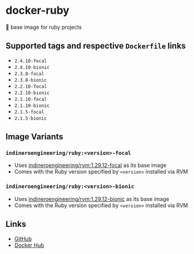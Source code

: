 # docker-ruby

💎 base image for ruby projects

## Supported tags and respective `Dockerfile` links

* `2.4.10-focal`
* `2.4.10-bionic`
* `2.3.8-focal`
* `2.3.8-bionic`
* `2.2.10-focal`
* `2.2.10-bionic`
* `2.1.10-focal`
* `2.1.10-bionic`
* `2.1.5-focal`
* `2.1.5-bionic`

## Image Variants

### `indineroengineering/ruby:<version>-focal`

* Uses [indineroengineering/rvm:1.29.12-focal][docker-rvm] as its base image
* Comes with the Ruby version specified by `<version>` installed via RVM

### `indineroengineering/ruby:<version>-bionic`

* Uses [indineroengineering/rvm:1.29.12-bionic][docker-rvm] as its base image
* Comes with the Ruby version specified by `<version>` installed via RVM

## Links

* [GitHub][github]
* [Docker Hub][dockerhub]

[docker-rvm]: https://hub.docker.com/r/indineroengineering/rvm
[docker-libary-ruby-216]: https://github.com/docker-library/ruby/commit/d88c77ea84b114fdfcdaa022a4e43bb067d5ac81
[docker-libary-ruby-215]: https://github.com/docker-library/ruby/commit/e1ead768e3e10af1d2857943efaf30fdd943958f
[github]: https://github.com/inDinero/docker-ruby
[dockerhub]: https://hub.docker.com/r/indineroengineering/ruby

